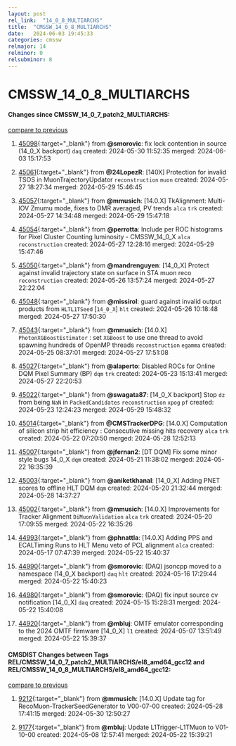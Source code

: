 ```yaml
---
layout: post
rel_link:  "14_0_8_MULTIARCHS"
title:  "CMSSW_14_0_8_MULTIARCHS"
date:   2024-06-03 19:45:33
categories: cmssw
relmajor: 14
relminor: 0
relsubminor: 8
---
```


# CMSSW_14_0_8_MULTIARCHS
#### Changes since CMSSW_14_0_7_patch2_MULTIARCHS:
[compare to previous](https://github.com/cms-sw/cmssw/compare/CMSSW_14_0_7_patch2_MULTIARCHS...CMSSW_14_0_8_MULTIARCHS)



1. [45098](http://github.com/cms-sw/cmssw/pull/45098){:target="_blank"}  from **@smorovic**: fix lock contention in source (14_0_X backport) `daq` created: 2024-05-30 11:52:35 merged: 2024-06-03 15:17:53

2. [45061](http://github.com/cms-sw/cmssw/pull/45061){:target="_blank"}  from **@24LopezR**: [140X] Protection for invalid TSOS in MuonTrajectoryUpdator `reconstruction` `muon` created: 2024-05-27 18:27:34 merged: 2024-05-29 15:46:45

3. [45057](http://github.com/cms-sw/cmssw/pull/45057){:target="_blank"}  from **@mmusich**: [14.0.X] TkAlignment: Multi-IOV Zmumu mode, fixes to DMR averaged, PV trends `alca` `trk` created: 2024-05-27 14:34:48 merged: 2024-05-29 15:47:18

4. [45054](http://github.com/cms-sw/cmssw/pull/45054){:target="_blank"}  from **@perrotta**: Include per ROC histograms for Pixel Cluster Counting luminosity - CMSSW_14_0_X `alca` `reconstruction` created: 2024-05-27 12:28:16 merged: 2024-05-29 15:47:46

5. [45050](http://github.com/cms-sw/cmssw/pull/45050){:target="_blank"}  from **@mandrenguyen**: [14_0_X] Protect against invalid trajectory state on surface in STA muon reco `reconstruction` created: 2024-05-26 13:57:24 merged: 2024-05-27 22:22:04

6. [45048](http://github.com/cms-sw/cmssw/pull/45048){:target="_blank"}  from **@missirol**: guard against invalid output products from `HLTL1TSeed` [`14_0_X`] `hlt` created: 2024-05-26 10:18:48 merged: 2024-05-27 17:50:30

7. [45043](http://github.com/cms-sw/cmssw/pull/45043){:target="_blank"}  from **@mmusich**: [14.0.X] `PhotonXGBoostEstimator` : set `XGBoost` to use one thread to avoid spawning hundreds of OpenMP threads `reconstruction` `egamma` created: 2024-05-25 08:37:01 merged: 2024-05-27 17:51:08

8. [45027](http://github.com/cms-sw/cmssw/pull/45027){:target="_blank"}  from **@alaperto**: Disabled ROCs for Online DQM Pixel Summary (BP) `dqm` `trk` created: 2024-05-23 15:13:41 merged: 2024-05-27 22:20:53

9. [45022](http://github.com/cms-sw/cmssw/pull/45022){:target="_blank"}  from **@swagata87**: [14_0_X backport] Stop `dz` from being `NaN` in `PackedCandidates` `reconstruction` `xpog` `pf` created: 2024-05-23 12:24:23 merged: 2024-05-29 15:48:32

10. [45014](http://github.com/cms-sw/cmssw/pull/45014){:target="_blank"}  from **@CMSTrackerDPG**: [14.0.X] Computation of silicon strip hit efficiency : Consecutive missing hits recovery `alca` `trk` created: 2024-05-22 07:20:50 merged: 2024-05-28 12:52:13

11. [45007](http://github.com/cms-sw/cmssw/pull/45007){:target="_blank"}  from **@jfernan2**: [DT DQM] Fix some minor style bugs 14_0_X `dqm` created: 2024-05-21 11:38:02 merged: 2024-05-22 16:35:39

12. [45003](http://github.com/cms-sw/cmssw/pull/45003){:target="_blank"}  from **@aniketkhanal**: [14_0_X] Adding PNET scores to offline HLT DQM `dqm` created: 2024-05-20 21:32:44 merged: 2024-05-28 14:37:27

13. [45002](http://github.com/cms-sw/cmssw/pull/45002){:target="_blank"}  from **@mmusich**: [14.0.X] Improvements for Tracker Alignment `DiMuonValidation` `alca` `trk` created: 2024-05-20 17:09:55 merged: 2024-05-22 16:35:26

14. [44993](http://github.com/cms-sw/cmssw/pull/44993){:target="_blank"}  from **@phnattla**: [14.0.X] Adding PPS and ECALTiming Runs to HLT Menu veto of PCL alignment `alca` created: 2024-05-17 07:47:39 merged: 2024-05-22 15:40:37

15. [44990](http://github.com/cms-sw/cmssw/pull/44990){:target="_blank"}  from **@smorovic**: (DAQ) jsoncpp moved to a namespace (14_0_X backport) `daq` `hlt` created: 2024-05-16 17:29:44 merged: 2024-05-22 15:40:23

16. [44980](http://github.com/cms-sw/cmssw/pull/44980){:target="_blank"}  from **@smorovic**: (DAQ) fix input source cv notification [14_0_X] `daq` created: 2024-05-15 15:28:31 merged: 2024-05-22 15:40:08

17. [44920](http://github.com/cms-sw/cmssw/pull/44920){:target="_blank"}  from **@mbluj**: OMTF emulator corresponding to the 2024 OMTF firmware [14_0_X] `l1` created: 2024-05-07 13:51:49 merged: 2024-05-22 15:39:37

#### CMSDIST Changes between Tags REL/CMSSW_14_0_7_patch2_MULTIARCHS/el8_amd64_gcc12 and REL/CMSSW_14_0_8_MULTIARCHS/el8_amd64_gcc12:
[compare to previous](https://github.com/cms-sw/cmsdist/compare/REL/CMSSW_14_0_7_patch2_MULTIARCHS/el8_amd64_gcc12...REL/CMSSW_14_0_8_MULTIARCHS/el8_amd64_gcc12)



1. [9212](http://github.com/cms-sw/cmsdist/pull/9212){:target="_blank"}  from **@mmusich**: [14.0.X] Update tag for RecoMuon-TrackerSeedGenerator to V00-07-00 created: 2024-05-28 17:41:15 merged: 2024-05-30 12:50:27

2. [9177](http://github.com/cms-sw/cmsdist/pull/9177){:target="_blank"}  from **@mbluj**: Update L1Trigger-L1TMuon to V01-10-00 created: 2024-05-08 12:57:41 merged: 2024-05-22 15:39:21
